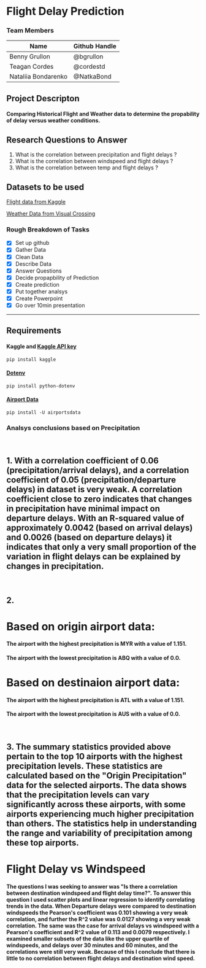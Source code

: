 # Flight Delay Prediction

### Team Members
| Name   | Github Handle   |
|--------|----------------|
| Benny Grullon  | @bgrullon |
| Teagan Cordes  | @cordestd   |
| Nataliia Bondarenko  | @NatkaBond   |

## Project Descripton 
#### Comparing Historical Flight and Weather data to determine the propability of delay versus weather conditions.

## Research Questions to Answer
1. What is the correlation between precipitation and flight delays ?
2. What is the correlation between windspeed and flight delays ?
3. What is the correlation between temp and flight delays ? 

## Datasets to be used
[Flight data from Kaggle](https://www.kaggle.com/datasets/yuanyuwendymu/airline-delay-and-cancellation-data-2009-2018)

[Weather Data from Visual Crossing](https://www.visualcrossing.com/)

### Rough Breakdown of Tasks
- [x] Set up github
- [x] Gather Data
- [x] Clean Data
- [x] Describe Data
- [x] Answer Questions
- [x] Decide propapbility of Prediction
- [x] Create prediction
- [x] Put together analsys
- [x] Create Powerpoint
- [x] Go over 10min presentation

---

## Requirements
#### Kaggle and [Kaggle API key](https://www.kaggle.com/)
`pip install kaggle`
#### [Dotenv](https://pypi.org/project/python-dotenv/)
`pip install python-dotenv`
#### [Airport Data](https://pypi.org/project/airportsdata/)
`pip install -U airportsdata`

### Analsys conclusions based on Precipitation
​
## 1. With a correlation coefficient of 0.06 (precipitation/arrival delays), and a correlation coefficient of 0.05 (precipitation/departure delays) in dataset is very weak. A correlation coefficient close to zero indicates that changes in precipitation have minimal impact on departure delays. With an R-squared value of approximately 0.0042 (based on arrival delays) and 0.0026 (based on departure delays) it indicates that only a very small proportion of the variation in flight delays can be explained by changes in precipitation. 
​
## 2. 
# Based on origin airport data:
#### The airport with the highest precipitation is MYR with a value of 1.151.
#### The airport with the lowest precipitation is ABQ with a value of 0.0.
# Based on destinaion airport data:
#### The airport with the highest precipitation is ATL with a value of 1.151.
#### The airport with the lowest precipitation is AUS with a value of 0.0.
​
## 3. The summary statistics provided above pertain to the top 10 airports with the highest precipitation levels. These statistics are calculated based on the "Origin Precipitation" data for the selected airports. The data shows that the precipitation levels can vary significantly across these airports, with some airports experiencing much higher precipitation than others. The statistics help in understanding the range and variability of precipitation among these top airports.


# Flight Delay vs Windspeed

#### The questions I was seeking to answer was "Is there a correlation between destination windspeed and flight delay time?". To answer this question I used scatter plots and linear regression to identify correlating trends in the data. When Departure delays were compared to destination windspeeds the Pearson's coefficient was 0.101 showing a very weak correlation, and further the R^2 value was 0.0127 showing a very weak correlation. The same was the case for arrival delays vs windspeed with a Pearson's coefficient and R^2 value of 0.113 and 0.0079 respectively. I examined smaller subsets of the data like the upper quartile of windspeeds, and delays over 30 minutes and 60  minutes, and the correlations were still very weak. Because of this I conclude that there is little to no correlation between flight delays and destination wind speed.